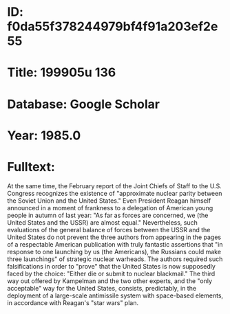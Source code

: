 # ID: f0da55f378244979bf4f91a203ef2e55
# Title: 199905u 136
# Database: Google Scholar
# Year: 1985.0
# Fulltext:
At the same time, the February report of the Joint Chiefs of Staff to the U.S. Congress recognizes the existence of "approximate nuclear parity between the Soviet Union and the United States."
Even President Reagan himself announced in a moment of frankness to a delegation of American young people in autumn of last year: "As far as forces are concerned, we (the United States and the USSR) are almost equal."
Nevertheless, such evaluations of the general balance of forces between the USSR and the United States do not prevent the three authors from appearing in the pages of a respectable American publication with truly fantastic assertions that "in response to one launching by us (the Americans), the Russians could make three launchings" of strategic nuclear warheads.
The authors required such falsifications in order to "prove" that the United States is now supposedly faced by the choice: "Either die or submit to nuclear blackmail."
The third way out offered by Kampelman and the two other experts, and the "only acceptable" way for the United States, consists, predictably, in the deployment of a large-scale antimissile system with space-based elements, in accordance with Reagan's "star wars" plan.